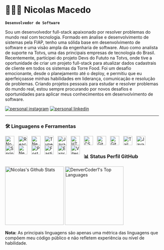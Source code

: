 # 🧑🏻‍💻 Nicolas Macedo

**`Desenvolvedor de Software`**

Sou um desenvolvedor full-stack apaixonado por resolver problemas do mundo real com tecnologia. Formado em ánalise e desenvolvimento de sistemas pela FIAP, tenho uma sólida base em desenvolvimento de software e uma visão ampla da engenharia de software. Atuo como analista de suporte na Totvs, uma das principais empresas de tecnologia do Brasil. Recentemente, participei do projeto Devs do Fututo na Totvs, onde tive a oportunidade de criar um projeto full-stack para atualizar dados cadastrais de cliente em todos os sistemas da Torre Food. Foi um desafio emocionante, desde o planejamento até o deploy, e permitiu que eu aperfeiçoasse minhas habilidades em liderança, comunicação e resolução de problemas. Criando projetos pessoais para estudar e resolver problemas do mundo real, estou sempre procurando por novos desafios e oportunidades para aplicar meus conhecimentos em desenvolvimento de software.

<p align="left">
      <a href="https://www.instagram.com/nicolasconce/">
         <img alt="personal instagram" title="Go to my Instagram" src="https://custom-icon-badges.demolab.com/badge/INSTAGRAM-E4405F?style=for-the-badge&logo=instagram&logoColor=%23fff&labelColor=%23E4405F&color=%23E4405F"/></a> 
      <a href="https://www.linkedin.com/in/nicolas-macedo/">
         <img alt="personal linkedin" title="Go to my LinkedIn" src="https://custom-icon-badges.demolab.com/badge/LINKEDIN-0A66C2?style=for-the-badge&logo=linkedin&logoColor=%23fff&labelColor=%230A66C2&color=%230A66C2"/></a> 
   </p> 

---

### 🛠️ Linguagens e Ferramentas


<img align="left" alt="NodeJs" width="30px" style="padding-right:10px;" src="https://cdn.jsdelivr.net/gh/devicons/devicon@latest/icons/nodejs/nodejs-original.svg" />
<img align="left" alt="React" width="30px" style="padding-right:10px;" src="https://cdn.jsdelivr.net/gh/devicons/devicon@latest/icons/react/react-original.svg" />
<img align="left" alt="NestJs" width="30px" style="padding-right:10px;" src="https://cdn.jsdelivr.net/gh/devicons/devicon@latest/icons/nestjs/nestjs-original.svg" />
<img align="left" alt="Typescript" width="30px" style="padding-right:10px;" src="https://cdn.jsdelivr.net/gh/devicons/devicon@latest/icons/typescript/typescript-original.svg" />
<img align="left" alt="Javascript" width="30px" style="padding-right:10px;" src="https://cdn.jsdelivr.net/gh/devicons/devicon@latest/icons/javascript/javascript-original.svg" />   
<img align="left" alt="HTML" width="30px" style="padding-right:10px;" src="https://cdn.jsdelivr.net/gh/devicons/devicon@latest/icons/html5/html5-original.svg" />
<img align="left" alt="CSS" width="30px" style="padding-right:10px;" src="https://cdn.jsdelivr.net/gh/devicons/devicon@latest/icons/css3/css3-original.svg" />
<img align="left" alt="Git" width="30px" style="padding-right:10px;" src="https://cdn.jsdelivr.net/gh/devicons/devicon@latest/icons/git/git-original.svg" />
<img align="left" alt="Github" width="30px" style="padding-right:10px;" src="https://cdn.jsdelivr.net/gh/devicons/devicon@latest/icons/github/github-original.svg" />
<img align="left" alt="Tailwind" width="30px" style="padding-right:10px;" src="https://cdn.jsdelivr.net/gh/devicons/devicon@latest/icons/tailwindcss/tailwindcss-original.svg" />
<img align="left" alt="Java" width="30px" style="padding-right:10px;" src="https://cdn.jsdelivr.net/gh/devicons/devicon@latest/icons/java/java-original.svg" />
<img align="left" alt="Spring" width="30px" style="padding-right:10px;" src="https://cdn.jsdelivr.net/gh/devicons/devicon@latest/icons/spring/spring-original.svg" />
<img align="left" alt="NextJs" width="30px" style="padding-right:10px;" src="https://cdn.jsdelivr.net/gh/devicons/devicon@latest/icons/nextjs/nextjs-original.svg" />
<img align="left" alt="Postgres" width="30px" style="padding-right:10px;" src="https://cdn.jsdelivr.net/gh/devicons/devicon@latest/icons/postgresql/postgresql-original.svg" />
<img align="left" alt="Fastify" width="30px" style="padding-right:10px;" src="https://cdn.jsdelivr.net/gh/devicons/devicon@latest/icons/fastify/fastify-original.svg" />
<img align="left" alt="Express" width="30px" style="padding-right:10px;" src="https://cdn.jsdelivr.net/gh/devicons/devicon@latest/icons/express/express-original.svg" />
<img align="left" alt="Vitest" width="30px" style="padding-right:10px;" src="https://cdn.jsdelivr.net/gh/devicons/devicon@latest/icons/vitest/vitest-original.svg" />
<br />

#

### 📊 Status Perfil GitHub

  <!-- https://github.com/anuraghazra/github-readme-stats -->

  <a href="https://github.com/anuraghazra/github-readme-stats"><img alt="Nicolas's Github Stats" src="https://github-readme-stats.vercel.app/api?username=nicolasmacedoo&show_icons=true&theme=gruvbox" height="192px"/></a>
  <a href="https://github.com/anuraghazra/github-readme-stats"><img alt="DenverCoder1's Top Languages" src="https://github-readme-stats.vercel.app/api/top-langs/?username=nicolasmacedoo&layout=compact&theme=gruvbox" height="192px"/></a>
  <br/>

  <b>Nota:</b> As principais linguagens são apenas uma métrica das linguagens que compõem meu código público e não refletem experiência ou nível de habilidade.
          
          

<!--
**nicolasmacedoo/nicolasmacedoo** is a ✨ _special_ ✨ repository because its `README.md` (this file) appears on your GitHub profile.

Here are some ideas to get you started:

- 🔭 I’m currently working on ...
- 🌱 I’m currently learning ...
- 👯 I’m looking to collaborate on ...
- 🤔 I’m looking for help with ...
- 💬 Ask me about ...
- 📫 How to reach me: ...
- 😄 Pronouns: ...
- ⚡ Fun fact: ...
-->
